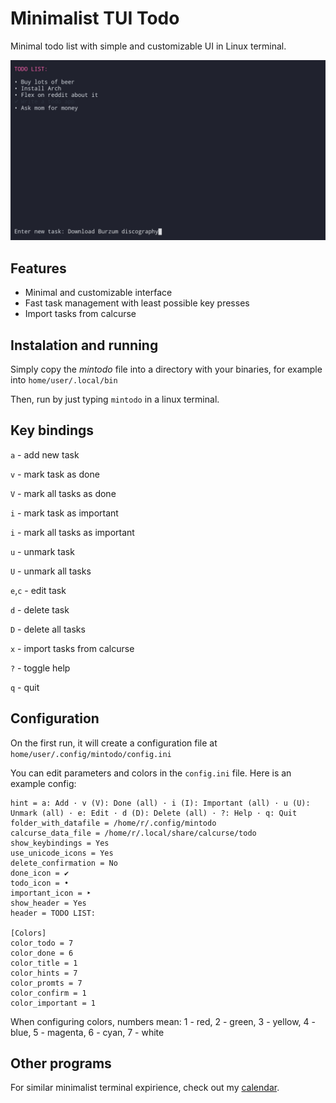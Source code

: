 # Minimalist TUI Todo
Minimal todo list with simple and customizable UI in Linux terminal.

![screenshot](screenshot.jpeg)

## Features

- Minimal and customizable interface
- Fast task management with least possible key presses
- Import tasks from calcurse


## Instalation and running
Simply copy the _mintodo_ file into a directory with your binaries, for example into `home/user/.local/bin` 

Then, run by just typing `mintodo` in a linux terminal.

## Key bindings

`a` - add new task

`v` - mark task as done

`V` - mark all tasks as done

`i` - mark task as important

`i` - mark all tasks as important

`u` - unmark task

`U` - unmark all tasks

`e`,`c` - edit task

`d` - delete task

`D` - delete all tasks

`x` - import tasks from calcurse

`?` - toggle help

`q` - quit

## Configuration

On the first run, it will create a configuration file at `home/user/.config/mintodo/config.ini`

You can edit parameters and colors in the `config.ini` file. Here is an example config:

```
hint = a: Add · v (V): Done (all) · i (I): Important (all) · u (U): Unmark (all) · e: Edit · d (D): Delete (all) · ?: Help · q: Quit
folder_with_datafile = /home/r/.config/mintodo
calcurse_data_file = /home/r/.local/share/calcurse/todo
show_keybindings = Yes
use_unicode_icons = Yes
delete_confirmation = No
done_icon = ✔
todo_icon = •
important_icon = ‣
show_header = Yes
header = TODO LIST:

[Colors]
color_todo = 7
color_done = 6
color_title = 1
color_hints = 7
color_promts = 7
color_confirm = 1
color_important = 1
```
When configuring colors, numbers mean: 1 - red, 2 - green, 3 - yellow, 4 - blue, 5 - magenta, 6 - cyan, 7 - white

## Other programs
For similar minimalist terminal expirience, check out my [calendar](https://github.com/anufrievroman/minimalist-tui-calendar).
